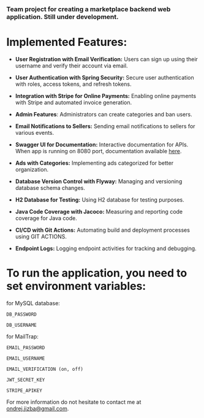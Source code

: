 ### Team project for creating a marketplace backend web application. Still under development.

# Implemented Features:


- **User Registration with Email Verification:** Users can sign up using their username and verify their account via email.

- **User Authentication with Spring Security:** Secure user authentication with roles, access tokens, and refresh tokens.

- **Integration with Stripe for Online Payments:** Enabling online payments with Stripe and automated invoice generation.

- **Admin Features**: Administrators can create categories and ban users.

- **Email Notifications to Sellers:** Sending email notifications to sellers for various events.

- **Swagger UI for Documentation:** Interactive documentation for APIs. When app is running on 8080 port, documentation available [here](http://localhost:8080/swagger).

- **Ads with Categories:** Implementing ads categorized for better organization.

- **Database Version Control with Flyway:** Managing and versioning database schema changes.

- **H2 Database for Testing:** Using H2 database for testing purposes.

- **Java Code Coverage with Jacoco:** Measuring and reporting code coverage for Java code.

- **CI/CD with Git Actions:** Automating build and deployment processes using GIT ACTIONS.

- **Endpoint Logs:** Logging endpoint activities for tracking and debugging.



# To run the application, you need to set environment variables:
for MySQL database:
```
DB_PASSWORD

DB_USERNAME
```
for MailTrap:
```
EMAIL_PASSWORD

EMAIL_USERNAME

EMAIL_VERIFICATION (on, off)
```
```
JWT_SECRET_KEY

STRIPE_APIKEY
```


For more information do not hesitate to contact me at ondrej.jizba@gmail.com.
